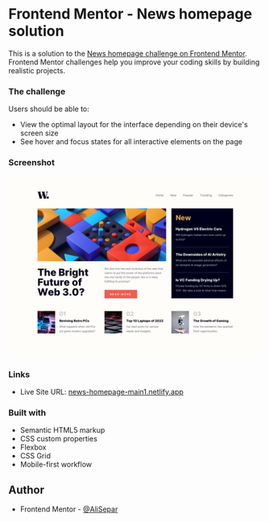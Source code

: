 # Frontend Mentor - News homepage solution

This is a solution to the [News homepage challenge on Frontend Mentor](https://www.frontendmentor.io/challenges/news-homepage-H6SWTa1MFl). Frontend Mentor challenges help you improve your coding skills by building realistic projects.

### The challenge

Users should be able to:

- View the optimal layout for the interface depending on their device's screen size
- See hover and focus states for all interactive elements on the page

### Screenshot

![](./design/desktop-design.jpg)

### Links

- Live Site URL: [news-homepage-main1.netlify.app](https://news-homepage-main1.netlify.app)

### Built with

- Semantic HTML5 markup
- CSS custom properties
- Flexbox
- CSS Grid
- Mobile-first workflow

## Author

- Frontend Mentor - [@AliSepar](https://www.frontendmentor.io/profile/AliSepar)
